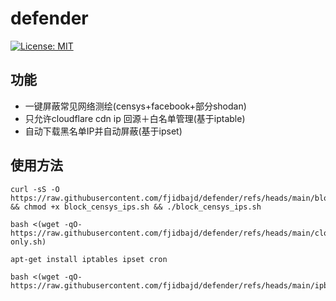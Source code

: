 # defender


[![License: MIT](https://img.shields.io/badge/License-MIT-yellow.svg)](https://opensource.org/licenses/MIT)




## 功能

*    一键屏蔽常见网络测绘(censys+facebook+部分shodan)
*   只允许cloudflare cdn ip 回源＋白名单管理(基于iptable)
*   自动下载黑名单IP并自动屏蔽(基于ipset)






## 使用方法


```
curl -sS -O https://raw.githubusercontent.com/fjidbajd/defender/refs/heads/main/block_censys_ips.sh && chmod +x block_censys_ips.sh && ./block_censys_ips.sh
```

```
bash <(wget -qO- https://raw.githubusercontent.com/fjidbajd/defender/refs/heads/main/cloudflare-only.sh)
```

```
apt-get install iptables ipset cron
```

```
bash <(wget -qO- https://raw.githubusercontent.com/fjidbajd/defender/refs/heads/main/ipblocker.sh)
```
